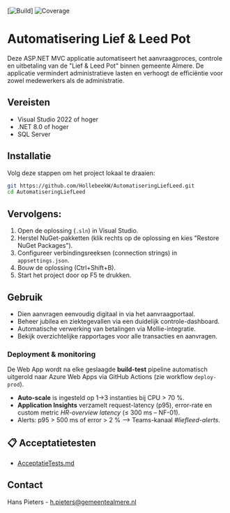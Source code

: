 [![Build](https://github.com/HollebeekW/AutomatiseringLiefLeed/actions/workflows/build.yml/badge.svg)]
![Coverage](https://img.shields.io/badge/coverage-72%25-brightgreen)


# Automatisering Lief & Leed Pot

Deze ASP.NET MVC applicatie automatiseert het aanvraagproces, controle en uitbetaling van de "Lief & Leed Pot" binnen gemeente Almere. De applicatie vermindert administratieve lasten en verhoogt de efficiëntie voor zowel medewerkers als de administratie.

## Vereisten

- Visual Studio 2022 of hoger
- .NET 8.0 of hoger
- SQL Server

## Installatie

Volg deze stappen om het project lokaal te draaien:

```bash
git https://github.com/HollebeekW/AutomatiseringLiefLeed.git
cd AutomatiseringLiefLeed
```

## Vervolgens:

1. Open de oplossing (`.sln`) in Visual Studio.
2. Herstel NuGet-pakketten (klik rechts op de oplossing en kies "Restore NuGet Packages").
3. Configureer verbindingsreeksen (connection strings) in `appsettings.json`.
4. Bouw de oplossing (Ctrl+Shift+B).
5. Start het project door op F5 te drukken.

## Gebruik

- Dien aanvragen eenvoudig digitaal in via het aanvraagportaal.
- Beheer jubilea en ziektegevallen via een duidelijk controle-dashboard.
- Automatische verwerking van betalingen via Mollie-integratie.
- Bekijk overzichtelijke rapportages voor alle transacties en aanvragen.

### Deployment & monitoring

De Web App wordt na elke geslaagde **build-test** pipeline automatisch
uitgerold naar Azure Web Apps via GitHub Actions (zie workflow `deploy-prod`).

* **Auto-scale** is ingesteld op 1→3 instanties bij CPU > 70 %.
* **Application Insights** verzamelt request-latency (p95), error-rate en
  custom metric *HR-overview latency* (≤ 300 ms – NF-01).
* Alerts: p95 > 500 ms of error > 2 % ⟶ Teams-kanaal *#liefleed-alerts*.

## 📋 Acceptatietesten
* [AcceptatieTests.md](docs/test/AcceptatieTests.md)

## Contact

Hans Pieters - [h.pieters@gemeentealmere.nl](mailto:h.pieters@gemeentealmere.nl)



